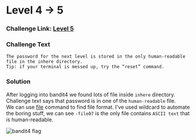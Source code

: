 # Level 4 -> 5

### Challenge Link: [Level 5](http://overthewire.org/wargames/bandit/bandit5.html)

### Challenge Text

```The password for the next level is stored in the only human-readable file in the inhere directory.```<br>
```Tip: if your terminal is messed up, try the “reset” command.```

### Solution
After logging into bandit4 we found lots of file inside `inhere` directory.<br>
Challenge text says that password is in one of the `human-readable` file.<br>
We can use [file](https://man7.org/linux/man-pages/man1/file.1.html) command to find file format.
I've used wildcard to automate the boring stuff, we can see `-file07` is the only file contains `ASCII text` that is human-readable.

![bandit4 flag](media/bandit4_flag.png)